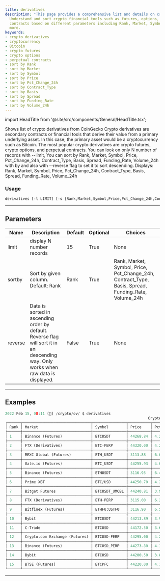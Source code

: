 ```yaml
---
title: derivatives
description: "This page provides a comprehensive list and details on crypto derivatives."
  Understand and sort crypto financial tools such as futures, options, and perpetual
  contracts based on different parameters including Rank, Market, Symbol, Price, and
  more.
keywords:
- crypto derivatives
- cryptocurrency
- Bitcoin
- crypto futures
- crypto options
- perpetual contracts
- sort by Rank
- sort by Market
- sort by Symbol
- sort by Price
- sort by Pct_Change_24h
- sort by Contract_Type
- sort by Basis
- sort by Spread
- sort by Funding_Rate
- sort by Volume_24h
---
```


import HeadTitle from '@site/src/components/General/HeadTitle.tsx';

<HeadTitle title="crypto/ov/derivatives - Reference | OpenBB Terminal Docs" />

Shows list of crypto derivatives from CoinGecko Crypto derivatives are secondary contracts or financial tools that derive their value from a primary underlying asset. In this case, the primary asset would be a cryptocurrency such as Bitcoin. The most popular crypto derivatives are crypto futures, crypto options, and perpetual contracts. You can look on only N number of records with --limit, You can sort by Rank, Market, Symbol, Price, Pct_Change_24h, Contract_Type, Basis, Spread, Funding_Rate, Volume_24h with by and also with --reverse flag to set it to sort descending. Displays: Rank, Market, Symbol, Price, Pct_Change_24h, Contract_Type, Basis, Spread, Funding_Rate, Volume_24h

### Usage

```python
derivatives [-l LIMIT] [-s {Rank,Market,Symbol,Price,Pct_Change_24h,Contract_Type,Basis,Spread,Funding_Rate,Volume_24h}] [-r]
```

---

## Parameters

| Name | Description | Default | Optional | Choices |
| ---- | ----------- | ------- | -------- | ------- |
| limit | display N number records | 15 | True | None |
| sortby | Sort by given column. Default: Rank | Rank | True | Rank, Market, Symbol, Price, Pct_Change_24h, Contract_Type, Basis, Spread, Funding_Rate, Volume_24h |
| reverse | Data is sorted in ascending order by default. Reverse flag will sort it in an descending way. Only works when raw data is displayed. | False | True | None |


---

## Examples

```python
2022 Feb 15, 08:11 (🦋) /crypto/ov/ $ derivatives
                                                                 Crypto Derivatives
┌──────┬───────────────────────────────┬───────────────┬──────────┬────────────────┬───────────────┬───────┬────────┬──────────────┬────────────────┐
│ Rank │ Market                        │ Symbol        │ Price    │ Pct_Change_24h │ Contract_Type │ Basis │ Spread │ Funding_Rate │ Volume_24h     │
├──────┼───────────────────────────────┼───────────────┼──────────┼────────────────┼───────────────┼───────┼────────┼──────────────┼────────────────┤
│ 1    │ Binance (Futures)             │ BTCUSDT       │ 44268.84 │ 4.20           │ perpetual     │ 0.02  │ 0.01   │ -0.01        │ 14058514627.71 │
├──────┼───────────────────────────────┼───────────────┼──────────┼────────────────┼───────────────┼───────┼────────┼──────────────┼────────────────┤
│ 2    │ FTX (Derivatives)             │ BTC-PERP      │ 44320.00 │ 4.26           │ perpetual     │ -0.07 │ 0.01   │ 0.05         │ 3855173273.68  │
├──────┼───────────────────────────────┼───────────────┼──────────┼────────────────┼───────────────┼───────┼────────┼──────────────┼────────────────┤
│ 3    │ MEXC Global (Futures)         │ ETH_USDT      │ 3113.88  │ 6.05           │ perpetual     │ 0.06  │ 0.01   │ -0.02        │ 742832083.24   │
├──────┼───────────────────────────────┼───────────────┼──────────┼────────────────┼───────────────┼───────┼────────┼──────────────┼────────────────┤
│ 4    │ Gate.io (Futures)             │ BTC_USDT      │ 44255.93 │ 4.07           │ perpetual     │ 0.07  │ 0.01   │ -0.01        │ 1323562150.90  │
├──────┼───────────────────────────────┼───────────────┼──────────┼────────────────┼───────────────┼───────┼────────┼──────────────┼────────────────┤
│ 5    │ Binance (Futures)             │ ETHUSDT       │ 3116.95  │ 6.44           │ perpetual     │ 0.04  │ 0.01   │ -0.02        │ 6311502301.53  │
├──────┼───────────────────────────────┼───────────────┼──────────┼────────────────┼───────────────┼───────┼────────┼──────────────┼────────────────┤
│ 6    │ Prime XBT                     │ BTC/USD       │ 44250.70 │ 4.25           │ perpetual     │ 0.00  │ 0.02   │ 0.00         │ 237445592.24   │
├──────┼───────────────────────────────┼───────────────┼──────────┼────────────────┼───────────────┼───────┼────────┼──────────────┼────────────────┤
│ 7    │ Bitget Futures                │ BTCUSDT_UMCBL │ 44240.81 │ 3.93           │ perpetual     │ -0.01 │ 0.01   │ -0.01        │ 4770121162.81  │
├──────┼───────────────────────────────┼───────────────┼──────────┼────────────────┼───────────────┼───────┼────────┼──────────────┼────────────────┤
│ 8    │ FTX (Derivatives)             │ ETH-PERP      │ 3115.00  │ 6.25           │ perpetual     │ 0.03  │ 0.01   │ 0.00         │ 2193700085.40  │
├──────┼───────────────────────────────┼───────────────┼──────────┼────────────────┼───────────────┼───────┼────────┼──────────────┼────────────────┤
│ 9    │ Bitfinex (Futures)            │ ETHF0:USTF0   │ 3116.90  │ 6.59           │ perpetual     │ 0.05  │ 0.01   │ 0.00         │ 35390334.64    │
├──────┼───────────────────────────────┼───────────────┼──────────┼────────────────┼───────────────┼───────┼────────┼──────────────┼────────────────┤
│ 10   │ Bybit                         │ BTCUSDT       │ 44213.89 │ 3.90           │ perpetual     │ 0.06  │ 0.01   │ -0.01        │ 2873696641.99  │
├──────┼───────────────────────────────┼───────────────┼──────────┼────────────────┼───────────────┼───────┼────────┼──────────────┼────────────────┤
│ 11   │ C-Trade                       │ BTCUSD        │ 44172.50 │ 3.65           │ perpetual     │ 0.16  │ 0.01   │ 0.01         │ 25634007.98    │
├──────┼───────────────────────────────┼───────────────┼──────────┼────────────────┼───────────────┼───────┼────────┼──────────────┼────────────────┤
│ 12   │ Crypto.com Exchange (Futures) │ BTCUSD-PERP   │ 44295.00 │ 4.21           │ perpetual     │ -0.00 │ 0.02   │ 0.00         │ 882778425.04   │
├──────┼───────────────────────────────┼───────────────┼──────────┼────────────────┼───────────────┼───────┼────────┼──────────────┼────────────────┤
│ 13   │ Binance (Futures)             │ BTCUSD_PERP   │ 44273.80 │ 4.16           │ perpetual     │ 0.05  │ 0.01   │ -0.01        │ 5207414861.13  │
├──────┼───────────────────────────────┼───────────────┼──────────┼────────────────┼───────────────┼───────┼────────┼──────────────┼────────────────┤
│ 14   │ Bybit                         │ BTCUSD        │ 44200.50 │ 3.89           │ perpetual     │ 0.10  │ 0.01   │ -0.01        │ 1365988606.18  │
├──────┼───────────────────────────────┼───────────────┼──────────┼────────────────┼───────────────┼───────┼────────┼──────────────┼────────────────┤
│ 15   │ BTSE (Futures)                │ BTCPFC        │ 44220.00 │ 4.10           │ perpetual     │ 0.03  │ 0.01   │ 0.00         │ 1022965434.27  │
└──────┴───────────────────────────────┴───────────────┴──────────┴────────────────┴───────────────┴───────┴────────┴──────────────┴────────────────┘
```
---

